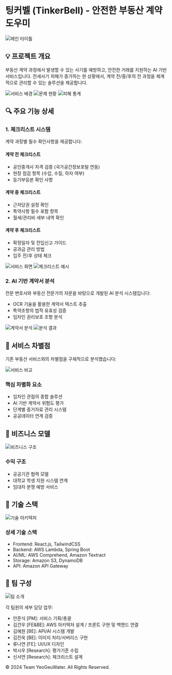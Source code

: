 # 팅커벨 (TinkerBell) - 안전한 부동산 계약 도우미

![메인 타이틀](./image/여그워떠1.jpg)

## 💡 프로젝트 개요

부동산 계약 과정에서 발생할 수 있는 사기를 예방하고, 안전한 거래를 지원하는 AI 기반 서비스입니다. 전세사기 피해가 증가하는 현 상황에서, 계약 전/중/후의 전 과정을 체계적으로 관리할 수 있는 솔루션을 제공합니다.

![서비스 배경](./image/여그워떠2.jpg)
![문제 현황](./image/여그워떠3.jpg)
![피해 통계](./image/여그워떠4.jpg)

## 🔍 주요 기능 상세

### 1. 체크리스트 시스템
계약 과정별 필수 확인사항을 제공합니다:

#### 계약 전 체크리스트
- 공인중개사 자격 검증 (국가공간정보포털 연동)
- 현장 점검 항목 (수압, 수질, 하자 여부)
- 등기부등본 확인 사항

#### 계약 중 체크리스트
- 근저당권 설정 확인
- 특약사항 필수 포함 항목
- 월세/관리비 세부 내역 확인

#### 계약 후 체크리스트
- 확정일자 및 전입신고 가이드
- 공과금 관리 방법
- 입주 전/후 상태 체크

![서비스 화면](./image/여그워떠7.jpg)
![체크리스트 예시](./image/여그워떠8.jpg)

### 2. AI 기반 계약서 분석
전문 변호사와 부동산 전문가의 자문을 바탕으로 개발된 AI 분석 시스템입니다:

- OCR 기술을 활용한 계약서 텍스트 추출
- 특약조항의 법적 유효성 검증
- 임차인 권리보호 조항 분석

![계약서 분석](./image/여그워떠9.jpg)
![분석 결과](./image/여그워떠10.jpg)

## 🌟 서비스 차별점

기존 부동산 서비스와의 차별점을 구체적으로 분석했습니다:

![서비스 비교](./image/여그워떠11.jpg)

### 핵심 차별화 요소
- 임차인 관점의 종합 솔루션
- AI 기반 계약서 위험도 평가
- 단계별 증거자료 관리 시스템
- 공공데이터 연계 검증

## 📱 비즈니스 모델

![비즈니스 구조](./image/여그워떠12.jpg)

### 수익 구조
- 공공기관 협력 모델
- 대학교 학생 지원 시스템 연계
- 임대차 분쟁 예방 서비스

## 🔧 기술 스택

![기술 아키텍처](./image/여그워떠13.jpg)

### 상세 기술 스택
- Frontend: React.js, TailwindCSS
- Backend: AWS Lambda, Spring Boot
- AI/ML: AWS Comprehend, Amazon Textract
- Storage: Amazon S3, DynamoDB
- API: Amazon API Gateway

## 👥 팀 구성

![팀 소개](./image/여그워떠14.jpg)

각 팀원의 세부 담당 업무:
- 안준식 [PM]: 서비스 기획/총괄
- 김건우 [FE&BE]: AWS 아키텍처 설계 / 프론트 구현 및 백엔드 연결
- 김예원 [BE]: API/AI 시스템 개발
- 김진욱 [BE]: 이미지 처리/서버리스 구현
- 류나연 [FE]: UI/UX 디자인
- 박시우 [Research]: 평가기준 수립
- 신서연 [Research]: 체크리스트 설계


© 2024 Team YeoGeuWater. All Rights Reserved.
